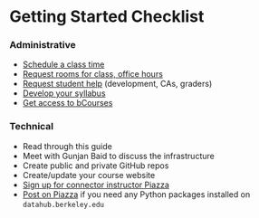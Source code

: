 # Getting Started Checklist

### Administrative

* [Schedule a class time](/connector/instructor/logistics.md)
* [Request rooms for class, office hours](/connector/instructor/logistics.md)
* [Request student help](/connector/instructor/student-help.md) \(development, CAs, graders\)
* [Develop your syllabus](/connector/instructor/syllabus-design.md)
* [Get access to bCourses](/connector/instructor/logistics.md)

### Technical

* Read through this guide
* Meet with Gunjan Baid to discuss the infrastructure
* Create public and private GitHub repos
* Create/update your course website
* [Sign up for connector instructor Piazza](https://piazza.com/berkeley/other/cs97) 
* [Post on Piazza](https://piazza.com/berkeley/other/cs97) if you need any Python packages installed on `datahub.berkeley.edu`




